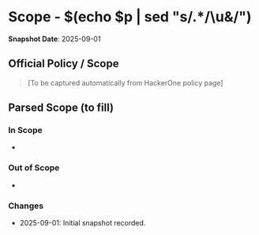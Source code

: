 # Scope - $(echo $p | sed "s/.*/\u&/")

**Snapshot Date**: 2025-09-01

## Official Policy / Scope

> [To be captured automatically from HackerOne policy page]

## Parsed Scope (to fill)

### In Scope
- 

### Out of Scope
- 

### Changes
- 2025-09-01: Initial snapshot recorded.
